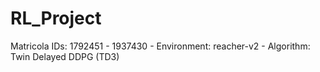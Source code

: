 # RL_Project

Matricola IDs: 1792451 - 1937430 - Environment: reacher-v2 - Algorithm: Twin Delayed DDPG (TD3)

